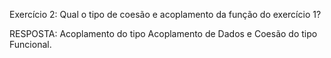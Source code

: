 Exercício 2:
Qual o tipo de coesão e acoplamento da função do exercício 1?

RESPOSTA: 
Acoplamento do tipo Acoplamento de Dados e Coesão do tipo Funcional.

